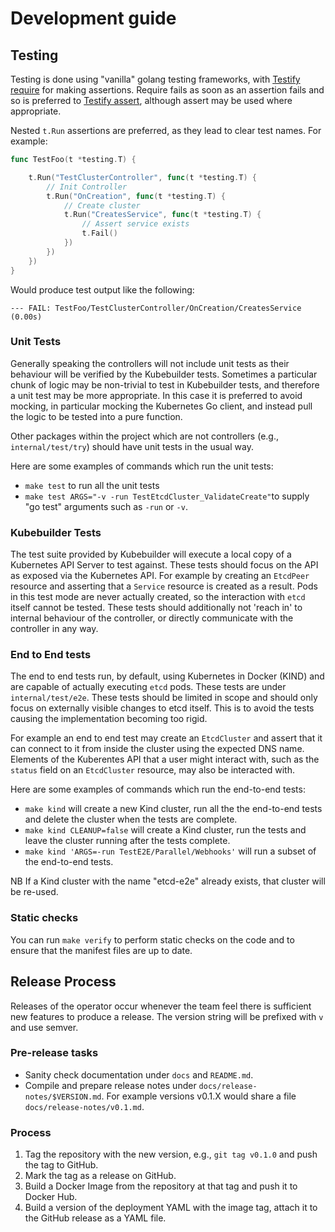 # Development guide

## Testing

Testing is done using "vanilla" golang testing frameworks, with
[Testify require](https://godoc.org/github.com/stretchr/testify/require) for making assertions. Require fails as soon as
an assertion fails and so is preferred to [Testify assert](https://godoc.org/github.com/stretchr/testify/assert),
although assert may be used where appropriate.

Nested `t.Run` assertions are preferred, as they lead to clear test names. For example:

```go
func TestFoo(t *testing.T) {

    t.Run("TestClusterController", func(t *testing.T) {
        // Init Controller
        t.Run("OnCreation", func(t *testing.T) {
            // Create cluster
            t.Run("CreatesService", func(t *testing.T) {
                // Assert service exists
                t.Fail()
            })
        })
    })
}
```

Would produce test output like the following:

```
--- FAIL: TestFoo/TestClusterController/OnCreation/CreatesService (0.00s)
```

### Unit Tests

Generally speaking the controllers will not include unit tests as their behaviour will be verified by the Kubebuilder
tests. Sometimes a particular chunk of logic may be non-trivial to test in Kubebuilder tests, and therefore a unit test
may be more appropriate. In this case it is preferred to avoid mocking, in particular mocking the Kubernetes Go client,
and instead pull the logic to be tested into a pure function.

Other packages within the project which are not controllers (e.g., `internal/test/try`) should have unit tests in the
usual way.

Here are some examples of commands which run the unit tests:
 * `make test` to run all the unit tests
 * `make test ARGS="-v -run TestEtcdCluster_ValidateCreate"`to supply "go test" arguments such as `-run` or `-v`.

### Kubebuilder Tests

The test suite provided by Kubebuilder will execute a local copy of a Kubernetes API Server to test against. These tests
should focus on the API as exposed via the Kubernetes API. For example by creating an `EtcdPeer` resource and asserting
that a `Service` resource is created as a result. Pods in this test mode are never actually created, so the interaction
with `etcd` itself cannot be tested. These tests should additionally not 'reach in' to internal behaviour of the
controller, or directly communicate with the controller in any way.

### End to End tests

The end to end tests run, by default, using Kubernetes in Docker (KIND) and are capable of actually executing `etcd`
pods. These tests are under `internal/test/e2e`. These tests should be limited in scope and should only focus on
externally visible changes to etcd itself. This is to avoid the tests causing the implementation becoming too rigid.

For example an end to end test may create an `EtcdCluster` and assert that it can connect to it from inside the cluster
using the expected DNS name. Elements of the Kuberentes API that a user might interact with, such as the `status` field
on an `EtcdCluster` resource, may also be interacted with.

Here are some examples of commands which run the end-to-end tests:
 * `make kind` will create a new Kind cluster, run all the the end-to-end tests and delete the cluster when the tests are complete.
 * `make kind CLEANUP=false` will create a Kind cluster, run the tests and leave the cluster running after the tests complete.
 * `make kind 'ARGS=-run TestE2E/Parallel/Webhooks'` will run a subset of the end-to-end tests.

NB If a Kind cluster with the name "etcd-e2e" already exists, that cluster will be re-used.

### Static checks

You can run ``make verify`` to perform static checks on the code and to ensure that the manifest files are up to date.

## Release Process

Releases of the operator occur whenever the team feel there is sufficient new features to produce a release. The version
string will be prefixed with `v` and use semver.

### Pre-release tasks

* Sanity check documentation under `docs` and `README.md`.
* Compile and prepare release notes under `docs/release-notes/$VERSION.md`. For example versions v0.1.X would share a 
file `docs/release-notes/v0.1.md`.

### Process

1. Tag the repository with the new version, e.g., `git tag v0.1.0` and push the tag to GitHub.
2. Mark the tag as a release on GitHub.
3. Build a Docker Image from the repository at that tag and push it to Docker Hub.
4. Build a version of the deployment YAML with the image tag, attach it to the GitHub release as a YAML file.
